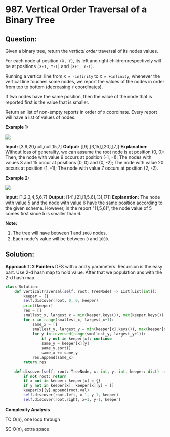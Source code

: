 # 987. Vertical Order Traversal of a Binary Tree

  

  

## Question:


Given a binary tree, return the  _vertical order_  traversal of its nodes values.

For each node at position  `(X, Y)`, its left and right children respectively will be at positions  `(X-1, Y-1)`  and  `(X+1, Y-1)`.

Running a vertical line from  `X = -infinity`  to  `X = +infinity`, whenever the vertical line touches some nodes, we report the values of the nodes in order from top to bottom (decreasing  `Y`  coordinates).

If two nodes have the same position, then the value of the node that is reported first is the value that is smaller.

Return an list of non-empty reports in order of  `X`  coordinate. Every report will have a list of values of nodes.

**Example 1:**

![](https://assets.leetcode.com/uploads/2019/01/31/1236_example_1.PNG)

**Input:** [3,9,20,null,null,15,7]
**Output:** [[9],[3,15],[20],[7]]
**Explanation:** 
Without loss of generality, we can assume the root node is at position (0, 0):
Then, the node with value 9 occurs at position (-1, -1);
The nodes with values 3 and 15 occur at positions (0, 0) and (0, -2);
The node with value 20 occurs at position (1, -1);
The node with value 7 occurs at position (2, -2).

**Example 2:**

**![](https://assets.leetcode.com/uploads/2019/01/31/tree2.png)**

**Input:** [1,2,3,4,5,6,7]
**Output:** [[4],[2],[1,5,6],[3],[7]]
**Explanation:** 
The node with value 5 and the node with value 6 have the same position according to the given scheme.
However, in the report "[1,5,6]", the node value of 5 comes first since 5 is smaller than 6.

**Note:**

1.  The tree will have between  1 and  `1000`  nodes.
2.  Each node's value will be between  `0`  and  `1000`.
## Solution:

  

**Approach 1: 2 Pointers**
DFS with x and y parameters. Recursion is the easy part.
Use 2-d hash map to hold value. After that we population ans with the 2-d hash map.
```python
class Solution:
    def verticalTraversal(self, root: TreeNode) -> List[List[int]]:
        keeper = {}
        self.discover(root, 0, 0, keeper)
        print(keeper)
        res = []
        smallest_x, largest_x = min(keeper.keys()), max(keeper.keys())
        for x in range(smallest_x, largest_x+1):
            same_x = []
            smallest_y, largest_y = min(keeper[x].keys()), max(keeper[x].keys())
            for y in reversed(range(smallest_y, largest_y+1)):
                if y not in keeper[x]: continue
                same_y = keeper[x][y]
                same_y.sort()
                same_x += same_y
            res.append(same_x)
        return res

    def discover(self, root: TreeNode, x: int, y: int, keeper: dict) -> None:
        if not root: return
        if x not in keeper: keeper[x] = {}
        if y not in keeper[x]: keeper[x][y] = []
        keeper[x][y].append(root.val)
        self.discover(root.left, x-1, y-1, keeper)
        self.discover(root.right, x+1, y-1, keeper)
```

**Complexity Analysis**

TC:O(n), one loop through
  

SC:O(n), extra space
